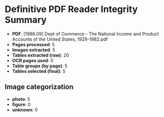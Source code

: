 # Definitive PDF Reader Integrity Summary
- **PDF**: [1986.09] Dept of Commerce - The National Income and Product Accounts of the United States, 1929-1982.pdf
- **Pages processed**: 5
- **Images extracted**: 5
- **Tables extracted (raw)**: 20
- **OCR pages used**: 0
- **Table groups (by page)**: 5
- **Tables selected (final)**: 5

## Image categorization
- **photo**: 5
- **figure**: 0
- **unknown**: 0
